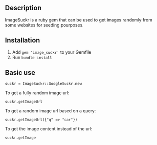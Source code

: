 Description
-----------
ImageSuckr is a ruby gem that can be used to get images randomly from some websites for seeding pourposes.

Installation
------------
1. Add `gem 'image_suckr'` to your Gemfile
2. Run `bundle install`
  
Basic use
---------
    suckr = ImageSuckr::GoogleSuckr.new   

To get a fully random image url:   
    
    suckr.getImageUrl
    
To get a random image url based on a query:

    suckr.getImageUrl({"q" => "car"})
    
To get the image content instead of the url:

    suckr.getImage